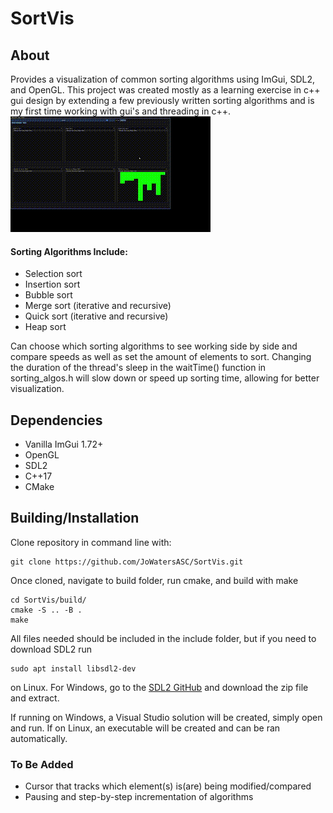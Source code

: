 # SortVis

## About
Provides a visualization of common sorting algorithms using ImGui, SDL2, and OpenGL. This project was created mostly as a learning exercise in c++ gui design by extending a few previously written sorting algorithms and is my first time working with gui's and threading in c++.
![Sorting Visualization](./sorting_vis.gif)
#### Sorting Algorithms Include:
- Selection sort
- Insertion sort
- Bubble sort 
- Merge sort (iterative and recursive)
- Quick sort (iterative and recursive)
- Heap sort

Can choose which sorting algorithms to see working side by side and compare speeds as well as set the amount of elements to sort. Changing the duration of the thread's sleep in the waitTime() function in sorting_algos.h will slow down or speed up sorting time, allowing for better visualization.

## Dependencies

- Vanilla ImGui 1.72+
- OpenGL
- SDL2
- C++17
- CMake

## Building/Installation
Clone repository in command line with:
```
git clone https://github.com/JoWatersASC/SortVis.git
```
Once cloned, navigate to build folder, run cmake, and build with make
```
cd SortVis/build/
cmake -S .. -B .
make
```

All files needed should be included in the include folder, but if you need to download SDL2 run
```
sudo apt install libsdl2-dev
```
on Linux. For Windows, go to the [SDL2 GitHub](https://github.com/libsdl-org/SDL/releases/tag/release-2.30.5)
and download the zip file and extract. 


If running on Windows, a Visual Studio solution will be created, simply open and run. If on Linux, an executable will be created and can be ran automatically.

### To Be Added
- Cursor that tracks which element(s) is(are) being modified/compared
- Pausing and step-by-step incrementation of algorithms